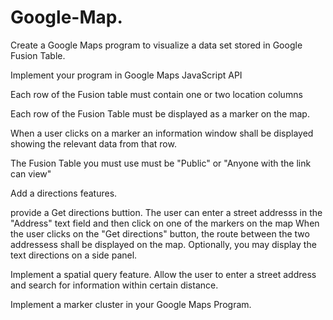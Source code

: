 # Google-Map.
Create a Google Maps program to visualize a data set stored in Google Fusion Table.

Implement your program in Google Maps JavaScript API

Each row of the Fusion table must contain one or two location columns

Each row of the Fusion Table must be displayed as a marker on the map.

When a user clicks on a marker an information window shall be displayed showing the relevant data from that row.

The Fusion Table you must use must be "Public" or "Anyone with the link can view"

Add a directions features.

provide  a Get directions buttion. The user can enter a street addresss in the "Address" text field and then click on one of the markers on the map
When the user clicks on the "Get directions" button, the route between the two addressess shall be displayed on the map. Optionally,
you may display the text directions on a side panel.

Implement a spatial query feature. Allow the user to enter a street address and search for information within certain distance.

Implement a marker cluster in your Google Maps Program. 


